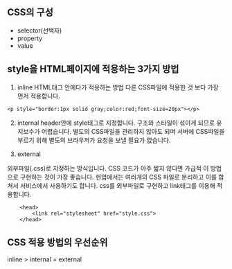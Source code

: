 ## CSS의 구성
- selector(선택자)
- property
- value

## style을 HTML페이지에 적용하는 3가지 방법
1. inline
HTML태그 안에다가 적용하는 방법
다른 CSS파일에 적용한 것 보다 가장 먼저 적용합니다.
```
<p style="border:1px solid gray;color:red;font-size=20px"></p>
```

2. internal
header안에 style태그로 지정합니다.
구조와 스타일이 섞이게 되므로 유지보수가 어렵습니다.
별도의 CSS파일을 관리하지 않아도 되며 서버에 CSS파일을 부르기 위해 별도의 브라우저가 요청을 보낼 필요가 없습니다.

3. external

외부파일(.css)로 지정하는 방식입니다.
CSS 코드가 아주 짧지 않다면 가급적 이 방법으로 구현하는 것이 가장 좋습니다.
현업에서는 여러개의 CSS 파일로 분리하고 이를 합쳐서 서비스에서 사용하기도 합니다.
css를 외부파일로 구현하고 link태그를 이용해 적용합니다.
```
	<head>
		<link rel="stylesheet" href="style.css">
	</head>
```

## CSS 적용 방법의 우선순위
inline > internal = external